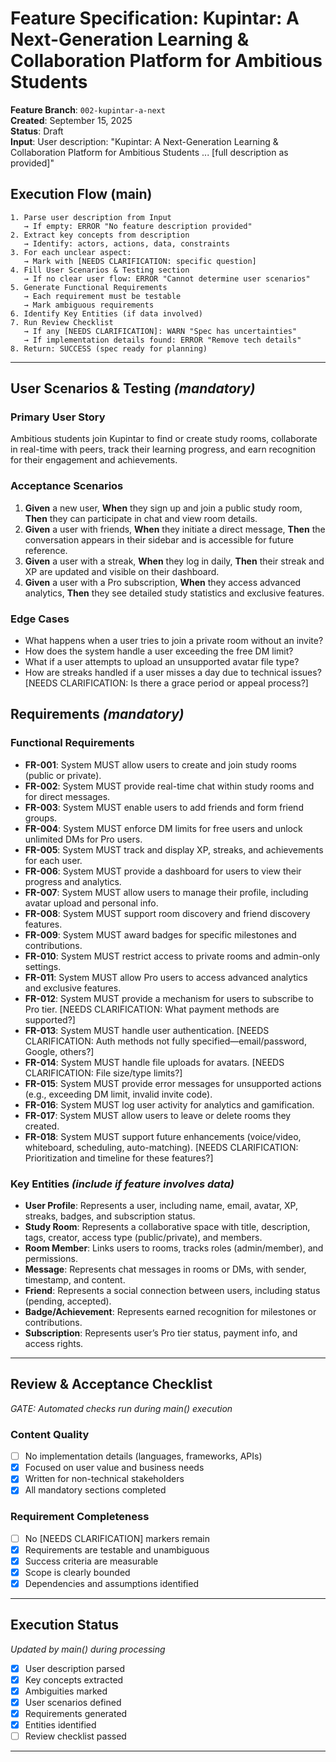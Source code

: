 # Feature Specification: Kupintar: A Next-Generation Learning & Collaboration Platform for Ambitious Students

**Feature Branch**: `002-kupintar-a-next`  
**Created**: September 15, 2025  
**Status**: Draft  
**Input**: User description: "Kupintar: A Next-Generation Learning & Collaboration Platform for Ambitious Students ... [full description as provided]"

## Execution Flow (main)
```
1. Parse user description from Input
   → If empty: ERROR "No feature description provided"
2. Extract key concepts from description
   → Identify: actors, actions, data, constraints
3. For each unclear aspect:
   → Mark with [NEEDS CLARIFICATION: specific question]
4. Fill User Scenarios & Testing section
   → If no clear user flow: ERROR "Cannot determine user scenarios"
5. Generate Functional Requirements
   → Each requirement must be testable
   → Mark ambiguous requirements
6. Identify Key Entities (if data involved)
7. Run Review Checklist
   → If any [NEEDS CLARIFICATION]: WARN "Spec has uncertainties"
   → If implementation details found: ERROR "Remove tech details"
8. Return: SUCCESS (spec ready for planning)
```

---

## User Scenarios & Testing *(mandatory)*

### Primary User Story
Ambitious students join Kupintar to find or create study rooms, collaborate in real-time with peers, track their learning progress, and earn recognition for their engagement and achievements.

### Acceptance Scenarios
1. **Given** a new user, **When** they sign up and join a public study room, **Then** they can participate in chat and view room details.
2. **Given** a user with friends, **When** they initiate a direct message, **Then** the conversation appears in their sidebar and is accessible for future reference.
3. **Given** a user with a streak, **When** they log in daily, **Then** their streak and XP are updated and visible on their dashboard.
4. **Given** a user with a Pro subscription, **When** they access advanced analytics, **Then** they see detailed study statistics and exclusive features.

### Edge Cases
- What happens when a user tries to join a private room without an invite?  
- How does the system handle a user exceeding the free DM limit?  
- What if a user attempts to upload an unsupported avatar file type?  
- How are streaks handled if a user misses a day due to technical issues? [NEEDS CLARIFICATION: Is there a grace period or appeal process?]

## Requirements *(mandatory)*

### Functional Requirements
- **FR-001**: System MUST allow users to create and join study rooms (public or private).
- **FR-002**: System MUST provide real-time chat within study rooms and for direct messages.
- **FR-003**: System MUST enable users to add friends and form friend groups.
- **FR-004**: System MUST enforce DM limits for free users and unlock unlimited DMs for Pro users.
- **FR-005**: System MUST track and display XP, streaks, and achievements for each user.
- **FR-006**: System MUST provide a dashboard for users to view their progress and analytics.
- **FR-007**: System MUST allow users to manage their profile, including avatar upload and personal info.
- **FR-008**: System MUST support room discovery and friend discovery features.
- **FR-009**: System MUST award badges for specific milestones and contributions.
- **FR-010**: System MUST restrict access to private rooms and admin-only settings.
- **FR-011**: System MUST allow Pro users to access advanced analytics and exclusive features.
- **FR-012**: System MUST provide a mechanism for users to subscribe to Pro tier. [NEEDS CLARIFICATION: What payment methods are supported?]
- **FR-013**: System MUST handle user authentication. [NEEDS CLARIFICATION: Auth methods not fully specified—email/password, Google, others?]
- **FR-014**: System MUST handle file uploads for avatars. [NEEDS CLARIFICATION: File size/type limits?]
- **FR-015**: System MUST provide error messages for unsupported actions (e.g., exceeding DM limit, invalid invite code).
- **FR-016**: System MUST log user activity for analytics and gamification.
- **FR-017**: System MUST allow users to leave or delete rooms they created.
- **FR-018**: System MUST support future enhancements (voice/video, whiteboard, scheduling, auto-matching). [NEEDS CLARIFICATION: Prioritization and timeline for these features?]

### Key Entities *(include if feature involves data)*
- **User Profile**: Represents a user, including name, email, avatar, XP, streaks, badges, and subscription status.
- **Study Room**: Represents a collaborative space with title, description, tags, creator, access type (public/private), and members.
- **Room Member**: Links users to rooms, tracks roles (admin/member), and permissions.
- **Message**: Represents chat messages in rooms or DMs, with sender, timestamp, and content.
- **Friend**: Represents a social connection between users, including status (pending, accepted).
- **Badge/Achievement**: Represents earned recognition for milestones or contributions.
- **Subscription**: Represents user’s Pro tier status, payment info, and access rights.

---

## Review & Acceptance Checklist
*GATE: Automated checks run during main() execution*

### Content Quality
- [ ] No implementation details (languages, frameworks, APIs)
- [x] Focused on user value and business needs
- [x] Written for non-technical stakeholders
- [x] All mandatory sections completed

### Requirement Completeness
- [ ] No [NEEDS CLARIFICATION] markers remain
- [x] Requirements are testable and unambiguous  
- [x] Success criteria are measurable
- [x] Scope is clearly bounded
- [x] Dependencies and assumptions identified

---

## Execution Status
*Updated by main() during processing*

- [x] User description parsed
- [x] Key concepts extracted
- [x] Ambiguities marked
- [x] User scenarios defined
- [x] Requirements generated
- [x] Entities identified
- [ ] Review checklist passed

---
